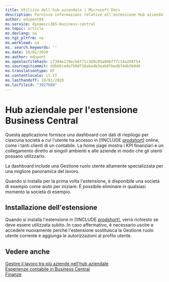 ```yaml
---
title: Utilizzo dell'hub aziendale | Microsoft Docs
description: Fornisce informazioni relative all'estensione Hub aziendale.
author: edupont04
ms.service: dynamics365-business-central
ms.topic: article
ms.devlang: na
ms.tgt_pltfrm: na
ms.workload: na
ms. search.keywords: ''
ms.date: 10/01/2020
ms.author: edupont
ms.openlocfilehash: c7304e170ecb6f71c3d0c85a80bff7c14a268f54
ms.sourcegitcommit: ddbb5cede750df1baba4b3eab8fbed6744b5b9d6
ms.translationtype: HT
ms.contentlocale: it-IT
ms.lasthandoff: 10/01/2020
ms.locfileid: "3927689"
---
```

# <a name="the-company-hub-for-business-central-extension"></a>Hub aziendale per l'estensione Business Central

Questa applicazione fornisce una dashboard con dati di riepilogo per ciascuna società a cui l'utente ha accesso in [!INCLUDE [prodshort](includes/prodshort.md)] online, come i tanti clienti di un contabile. La home page mostra i KPI finanziari e un collegamento diretto ai singoli ambienti e alle aziende in modo che gli utenti possano utilizzarlo.

La dashboard include una Gestione ruolo utente altamente specializzata per una migliore panoramica del lavoro.

Quando si installa per la prima volta l'estensione, è disponibile una società di esempio come aiuto per iniziare. È possibile eliminare in qualsiasi momento la società di esempio.

## <a name="installing-the-extension"></a>Installazione dell'estensione

Quando si installa l'estensione in [!INCLUDE [prodshort](includes/prodshort.md)], verrà richiesto se deve essere utilizzata subito. In caso affermativo, è necessario uscire e accedere nuovamente perché l'estensione sostituisca la Gestione ruolo utente corrente e aggiunga le autorizzazioni al profilo utente.

## <a name="see-also"></a>Vedere anche

[Gestire il lavoro tra più aziende nell'hub aziendale](company-hub.md)  
[Esperienze contabile in Business Central](finance-accounting.md)  
[Finanze](finance.md)  
